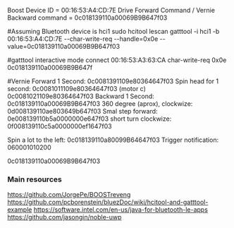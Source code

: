 Boost Device ID = 00:16:53:A4:CD:7E
Drive Forward Command / Vernie Backward command = 0c018139110a00069B9B647f03

#Assuming Bluetooth device is hci1
sudo hcitool lescan
gatttool -i hci1 -b 00:16:53:A4:CD:7E --char-write-req --handle=0x0e --value=0c018139110a00069B9B647f03

#gatttool interactive mode
connect 00:16:53:A3:63:CA
char-write-req 0x0e 0c018139110a00069B9B647f

#Vernie
Forward 1 Second: 0c0081391109e80364647f03
Spin head for 1 second: 0c0081011109e80364647f03 (motor c)
                  0c0081021109e80364647f03
Backward 1 Second: 0c018139110a00069B9B647f03
360 degree (aprox), clockwize: 0d008139110ae803649b647f03
Smal step forward: 0e008139110b5a0000000e647f03
short turn clockwize: 0f008139110c5a0000000ef1647f03

Spin a lot to the left: 0c018139110a80099B64647f03
Trigger notification: 060001010200

0c018139110a00069B9B647f03
### Main resources
https://github.com/JorgePe/BOOSTreveng
https://github.com/pcborenstein/bluezDoc/wiki/hcitool-and-gatttool-example
https://software.intel.com/en-us/java-for-bluetooth-le-apps
https://github.com/jasongin/noble-uwp